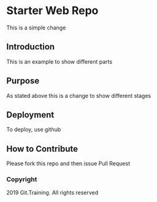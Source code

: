 # Starter Web Repo

This is a simple change

## Introduction

This is an example to show different parts

## Purpose

As stated above this is a change to show different stages

## Deployment

To deploy, use github

## How to Contribute

Please fork this repo and then issue Pull Request

### Copyright

2019 Git.Training. All rights reserved
